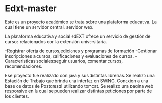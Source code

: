 # Edxt-master
Este es un proyecto académico se trata sobre una plataforma educativa. La cual tiene un servidor central, servidor web.

La plataforma educativa y social edEXT ofrece un servicio de gestión de cursos relacionados con la extensión universitaria.

-Registrar oferta de cursos,ediciones y programas de formación
-Gestionar inscripciones a cursos, calificaciones y evaluaciones de cursos.
-Caracteristicas sociales:seguir usuarios, comentar cursos, recomendaciones.

Ese proyecto fue realizado con java y sus distintas librerias.
Se realizo una Estación de Trabajo que brinda una interfaz en SWING.
Conexion a una base de datos de Postgresql utilizando tomcat.
Se realizo una pagina web responsive en la cual se pueden realizar distintas peticiones por parte de los clientes.
